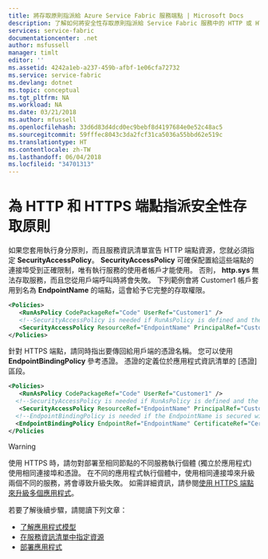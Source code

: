 ```yaml
---
title: 將存取原則指派給 Azure Service Fabric 服務端點 | Microsoft Docs
description: 了解如何將安全性存取原則指派給 Service Fabric 服務中的 HTTP 或 HTTPS 端點。
services: service-fabric
documentationcenter: .net
author: msfussell
manager: timlt
editor: ''
ms.assetid: 4242a1eb-a237-459b-afbf-1e06cfa72732
ms.service: service-fabric
ms.devlang: dotnet
ms.topic: conceptual
ms.tgt_pltfrm: NA
ms.workload: NA
ms.date: 03/21/2018
ms.author: mfussell
ms.openlocfilehash: 33d6d83d4dcd0ec9bebf8d4197684e0e52c48ac5
ms.sourcegitcommit: 59fffec8043c3da2fcf31ca5036a55bbd62e519c
ms.translationtype: HT
ms.contentlocale: zh-TW
ms.lasthandoff: 06/04/2018
ms.locfileid: "34701313"
---
```

# <a name="assign-a-security-access-policy-for-http-and-https-endpoints"></a>為 HTTP 和 HTTPS 端點指派安全性存取原則
如果您套用執行身分原則，而且服務資訊清單宣告 HTTP 端點資源，您就必須指定 **SecurityAccessPolicy**。  **SecurityAccessPolicy** 可確保配置給這些端點的連接埠受到正確限制，唯有執行服務的使用者帳戶才能使用。 否則， **http.sys** 無法存取服務，而且您從用戶端呼叫時將會失敗。 下列範例會將 Customer1 帳戶套用到名為 **EndpointName** 的端點，這會給予它完整的存取權限。

```xml
<Policies>
   <RunAsPolicy CodePackageRef="Code" UserRef="Customer1" />
   <!--SecurityAccessPolicy is needed if RunAsPolicy is defined and the Endpoint is http -->
   <SecurityAccessPolicy ResourceRef="EndpointName" PrincipalRef="Customer1" />
</Policies>
```

針對 HTTPS 端點，請同時指出要傳回給用戶端的憑證名稱。 您可以使用 **EndpointBindingPolicy** 參考憑證。  憑證的定義位於應用程式資訊清單的 [憑證] 區段。

```xml
<Policies>
   <RunAsPolicy CodePackageRef="Code" UserRef="Customer1" />
  <!--SecurityAccessPolicy is needed if RunAsPolicy is defined and the Endpoint is http -->
   <SecurityAccessPolicy ResourceRef="EndpointName" PrincipalRef="Customer1" />
  <!--EndpointBindingPolicy is needed if the EndpointName is secured with https -->
  <EndpointBindingPolicy EndpointRef="EndpointName" CertificateRef="Cert1" />
</Policies
```

> [!WARNING] 
> 使用 HTTPS 時，請勿對部署至相同節點的不同服務執行個體 (獨立於應用程式) 使用相同連接埠和憑證。 在不同的應用程式執行個體中，使用相同連接埠來升級兩個不同的服務，將會導致升級失敗。 如需詳細資訊，請參閱[使用 HTTPS 端點來升級多個應用程式](service-fabric-application-upgrade.md#upgrading-multiple-applications-with-https-endpoints)。
> 

<!--Every topic should have next steps and links to the next logical set of content to keep the customer engaged-->
若要了解後續步驟，請閱讀下列文章：
* [了解應用程式模型](service-fabric-application-model.md)
* [在服務資訊清單中指定資源](service-fabric-service-manifest-resources.md)
* [部署應用程式](service-fabric-deploy-remove-applications.md)

[image1]: ./media/service-fabric-application-runas-security/copy-to-output.png
